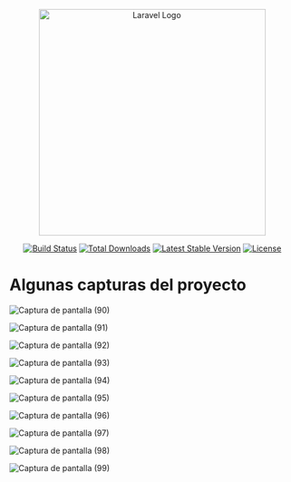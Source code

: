 <p align="center"><a href="https://laravel.com" target="_blank"><img src="https://raw.githubusercontent.com/laravel/art/master/logo-lockup/5%20SVG/2%20CMYK/1%20Full%20Color/laravel-logolockup-cmyk-red.svg" width="400" alt="Laravel Logo"></a></p>

<p align="center">
<a href="https://travis-ci.org/laravel/framework"><img src="https://travis-ci.org/laravel/framework.svg" alt="Build Status"></a>
<a href="https://packagist.org/packages/laravel/framework"><img src="https://img.shields.io/packagist/dt/laravel/framework" alt="Total Downloads"></a>
<a href="https://packagist.org/packages/laravel/framework"><img src="https://img.shields.io/packagist/v/laravel/framework" alt="Latest Stable Version"></a>
<a href="https://packagist.org/packages/laravel/framework"><img src="https://img.shields.io/packagist/l/laravel/framework" alt="License"></a>
</p>

<h1>Algunas capturas del proyecto</h1>

![Captura de pantalla (90)](https://user-images.githubusercontent.com/81451650/202953165-219a654f-a19d-4588-8db6-6aea0971fc4c.png)

![Captura de pantalla (91)](https://user-images.githubusercontent.com/81451650/202953175-1e93ddfb-ec7d-4dac-acb6-d90a51252275.png)

![Captura de pantalla (92)](https://user-images.githubusercontent.com/81451650/202953187-df1ff998-4ea0-42a2-8af9-4fe888676e41.png)

![Captura de pantalla (93)](https://user-images.githubusercontent.com/81451650/202953209-ab48baf3-90af-45e4-9fb5-84e467b74301.png)

![Captura de pantalla (94)](https://user-images.githubusercontent.com/81451650/202953216-6e83ea76-6497-43db-8f4b-ef82d649a227.png)

![Captura de pantalla (95)](https://user-images.githubusercontent.com/81451650/202953228-029b60c3-bd5d-4f56-9a32-6a0e8b6a1641.png)

![Captura de pantalla (96)](https://user-images.githubusercontent.com/81451650/202953234-eee154ae-6af8-4db9-a51f-a519c1fc5594.png)

![Captura de pantalla (97)](https://user-images.githubusercontent.com/81451650/202953245-ad413273-2be2-4b82-b0fc-c2f52aa55a1a.png)

![Captura de pantalla (98)](https://user-images.githubusercontent.com/81451650/202953252-ddd17a6b-97b5-4e36-8470-72374f3f59d7.png)

![Captura de pantalla (99)](https://user-images.githubusercontent.com/81451650/202953261-b37ce272-e626-437c-8fb6-c864cd236171.png)
